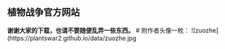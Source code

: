 <h2>植物战争官方网站</h2>
<strong>谢谢大家的下载，也请不要随便乱弄一些东西。</strong>
# 附作者头像一枚：
![zuozhe](https://plantswar2.github.io/data/zuozhe.jpg
